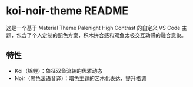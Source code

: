 # koi-noir-theme README

这是一个基于 Material Theme Palenight High Contrast 的自定义 VS Code 主题，包含了个人定制的配色方案，积木拼合感和双鱼太极交互动感的融合意象。

## 特性

- ​​Koi​​（锦鲤）：象征双鱼流转的优雅动态
- ​Noir​​（黑色法语音译）：暗色主题的艺术化表达，提升格调
